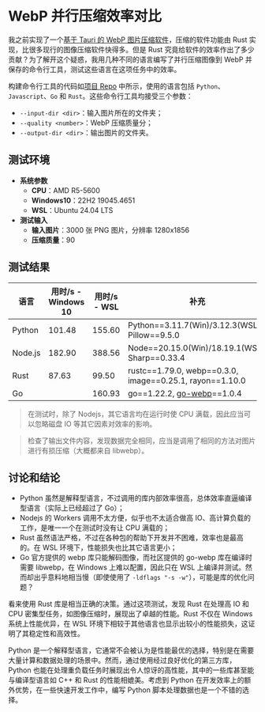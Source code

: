 # WebP 并行压缩效率对比

我之前实现了一个[基于 Tauri 的 WebP 图片压缩软件](https://github.com/Exception0x0194/webp-compressor)，压缩的软件功能由 Rust 实现，比很多现行的图像压缩软件快得多。但是 Rust 究竟给软件的效率作出了多少贡献？为了解开这个疑惑，我用几种不同的语言编写了并行压缩图像到 WebP 并保存的命令行工具，测试这些语言在这项任务中的效率。

构建命令行工具的代码如[项目 Repo](https://github.com/Exception0x0194/webp-compression-comparison) 中所示，使用的语言包括 `Python`、`Javascript`、`Go` 和 `Rust`。这些命令行工具均接受三个参数：

- `--input-dir <dir>`：输入图片所在的文件夹；
- `--quality <number>`：WebP 压缩质量分；
- `--output-dir <dir>`：输出图片的文件夹。

## 测试环境

- **系统参数**
  - **CPU**：AMD R5-5600
  - **Windows10**：22H2 19045.4651
  - **WSL**：Ubuntu 24.04 LTS
- **测试输入**
  - **输入图片**：3000 张 PNG 图片，分辨率 1280x1856
  - **压缩质量**：90

## 测试结果

| 语言    | 用时/s - Windows 10 | 用时/s - WSL | 补充                                                         |
| ------- | ------------------- | ------------ | ------------------------------------------------------------ |
| Python  | 101.48              | 155.60       | Python==3.11.7(Win)/3.12.3(WSL), Pillow==9.5.0               |
| Node.js | 182.90              | 388.56       | Node==20.15.0(Win)/18.19.1(WSL), Sharp==0.33.4               |
| Rust    | 87.63               | 99.50        | rustc==1.79.0, webp==0.3.0, image==0.25.1, rayon==1.10.0     |
| Go      |                     | 160.93       | go==1.22.2, [go-webp](github.com/kolesa-team/go-webp)==1.0.4 |

> 在测试时，除了 Nodejs，其它语言均在运行时使 CPU 满载，因此应当可以忽略磁盘 IO 等其它因素对效率的影响。

> 检查了输出文件内容，发现数据完全相同，应当是调用了相同的方法对图片进行有损压缩（大概都来自 libwebp）。

## 讨论和结论

- Python 虽然是解释型语言，不过调用的库内部效率很高，总体效率直逼编译型语言（实际上已经超过了 Go）；
- Nodejs 的 Workers 调用不太方便，似乎也不太适合做高 IO、高计算负载的工作，是唯一一个在测试时没有让 CPU 满载的；
- Rust 虽然语法严格，不过在各种包的帮助下开发并不困难，效率也是最高的。在 WSL 环境下，性能损失也比其它语言更小；
- Go 官方提供的 webp 库只能解码图像，而社区提供的 go-webp 库在编译时需要 libwebp，在 Windows 上难以配置，因此只在 WSL 上编译并测试。然而却出乎意料地相当慢（即使使用了 `-ldflags "-s -w"`），可能是库的优化问题？

看来使用 Rust 库是相当正确的决策。通过这项测试，发现 Rust 在处理高 IO 和 CPU 密集型任务，如图像压缩时，展现出了卓越的性能。Rust 不仅在 Windows 系统上性能优异，在 WSL 环境下相较于其他语言也显示出较小的性能损失，这证明了其稳定性和高效性。

Python 是一个解释型语言，它通常不会被认为是性能最优的选择，特别是在需要大量计算和数据处理的场景中。然而，通过使用经过良好优化的第三方库，Python 也能在处理重负载任务时展现出令人惊讶的高性能，其中的一些库甚至能与编译型语言如 C++ 和 Rust 的性能相媲美。考虑到 Python 在开发效率上的额外优势，在一些快速开发工作中，编写 Python 脚本处理数据也是一个不错的选择。